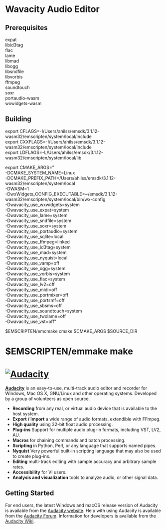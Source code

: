 # Wavacity Audio Editor

## Prerequisites

expat  
libid3tag  
flac  
lame  
libmad  
libogg  
libsndfile  
libvorbis  
ffmpeg  
soundtouch  
soxr  
portaudio-wasm  
wxwidgets-wasm  

## Building

export CFLAGS=-I/Users/ahilss/emsdk/3.1.12-wasm32/emscripten/system/local/include  
export CXXFLAGS=-I/Users/ahilss/emsdk/3.1.12-wasm32/emscripten/system/local/include  
export LDFLAGS=-L/Users/ahilss/emsdk/3.1.12-wasm32/emscripten/system/local/lib  

export CMAKE_ARGS=" \
    -DCMAKE_SYSTEM_NAME=Linux \
    -DCMAKE_PREFIX_PATH=/Users/ahilss/emsdk/3.1.12-wasm32/emscripten/system/local \
    -DWASM=1 \
    -DwxWidgets_CONFIG_EXECUTABLE=~/emsdk/3.1.12-wasm32/emscripten/system/local/bin/wx-config \
    -Dwavacity_use_wxwidgets=system \
    -Dwavacity_use_expat=system \
    -Dwavacity_use_lame=system \
    -Dwavacity_use_sndfile=system \
    -Dwavacity_use_soxr=system \
    -Dwavacity_use_portaudio=system \
    -Dwavacity_use_sqlite=local \
    -Dwavacity_use_ffmpeg=linked \
    -Dwavacity_use_id3tag=system \
    -Dwavacity_use_mad=system \
    -Dwavacity_use_nyquist=local \
    -Dwavacity_use_vamp=off \
    -Dwavacity_use_ogg=system \
    -Dwavacity_use_vorbis=system \
    -Dwavacity_use_flac=system \
    -Dwavacity_use_lv2=off \
    -Dwavacity_use_midi=off \
    -Dwavacity_use_portmixer=off \
    -Dwavacity_use_portsmf=off \
    -Dwavacity_use_sbsms=off \
    -Dwavacity_use_soundtouch=system \
    -Dwavacity_use_twolame=off \
    -Dwavacity_use_vst=off"

$EMSCRIPTEN/emcmake cmake $CMAKE_ARGS $SOURCE_DIR

$EMSCRIPTEN/emmake make
=======
[![Audacity](https://forum.audacityteam.org/styles/prosilver/theme/images/Audacity-logo_75px_trans_forum.png)](https://www.audacityteam.org) 
=========================

[**Audacity**](https://www.audacityteam.org) is an easy-to-use, multi-track audio editor and recorder for Windows, Mac OS X, GNU/Linux and other operating systems. Developed by a group of volunteers as open source.

- **Recording** from any real, or virtual audio device that is available to the host system.
- **Export / Import** a wide range of audio formats, extendible with FFmpeg.
- **High quality** using 32-bit float audio processing.
- **Plug-ins** Support for multiple audio plug-in formats, including VST, LV2, AU.
- **Macros** for chaining commands and batch processing.
- **Scripting** in Python, Perl, or any language that supports named pipes.
- **Nyquist** Very powerful built-in scripting language that may also be used to create plug-ins.
- **Editing** multi-track editing with sample accuracy and arbitrary sample rates.
- **Accessibility** for VI users.
- **Analysis and visualization** tools to analyze audio, or other signal data.

## Getting Started

For end users, the latest Windows and macOS release version of Audacity is available from the [Audacity website](https://www.audacityteam.org/download/).
Help with using Audacity is available from the [Audacity Forum](https://forum.audacityteam.org/).
Information for developers is available from the [Audacity Wiki](https://wiki.audacityteam.org/wiki/For_Developers).

